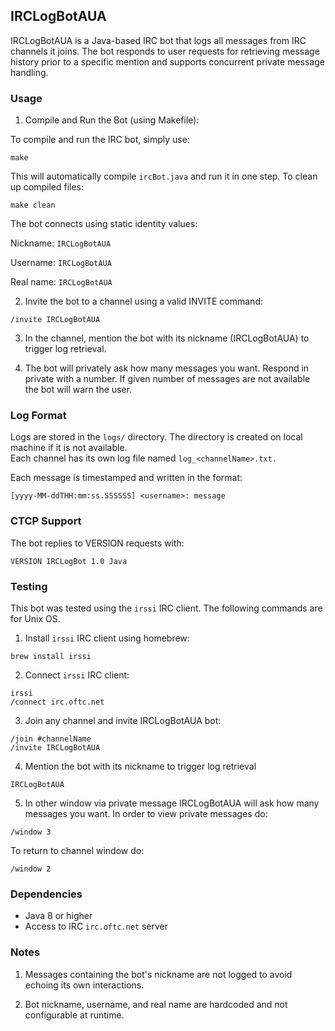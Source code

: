 ## IRCLogBotAUA

IRCLogBotAUA is a Java-based IRC bot that logs all messages from IRC channels it joins. The bot responds to user requests for retrieving message history prior to a specific mention and supports concurrent private message handling.


### Usage

1. Compile and Run the Bot (using Makefile):

To compile and run the IRC bot, simply use:

```
make
```
This will automatically compile `ircBot.java` and run it in one step. To clean up compiled files:
```
make clean
```

The bot connects using static identity values:

Nickname: `IRCLogBotAUA`

Username: `IRCLogBotAUA`

Real name: `IRCLogBotAUA`

2. Invite the bot to a channel using a valid INVITE command:

```
/invite IRCLogBotAUA
```

3. In the channel, mention the bot with its nickname (IRCLogBotAUA) to trigger log retrieval.

4. The bot will privately ask how many messages you want. Respond in private with a number. If given number of messages are not available the bot will warn the user.

### Log Format

Logs are stored in the `logs/` directory. The directory is created on local machine if it is not available.  
Each channel has its own log file named `log_<channelName>.txt.` 

Each message is timestamped and written in the format:

```
[yyyy-MM-ddTHH:mm:ss.SSSSSS] <username>: message
```

### CTCP Support

The bot replies to VERSION requests with:

```
VERSION IRCLogBot 1.0 Java
```

### Testing

This bot was tested using the `irssi` IRC client. The following commands are for Unix OS.

1. Install `irssi` IRC client using homebrew:

```
brew install irssi
```

2. Connect `irssi` IRC client:

```
irssi
/connect irc.oftc.net
```

3. Join any channel and invite IRCLogBotAUA bot:

```
/join #channelName
/invite IRCLogBotAUA
```

4. Mention the bot with its nickname to trigger log retrieval
```
IRCLogBotAUA
```

5. In other window via private message IRCLogBotAUA will ask how many messages you want. In order to view private messages do:

```
/window 3
```
To return to channel window do:
```
/window 2
```

### Dependencies

- Java 8 or higher
- Access to IRC `irc.oftc.net` server

### Notes

1. Messages containing the bot's nickname are not logged to avoid echoing its own interactions.

2. Bot nickname, username, and real name are hardcoded and not configurable at runtime.